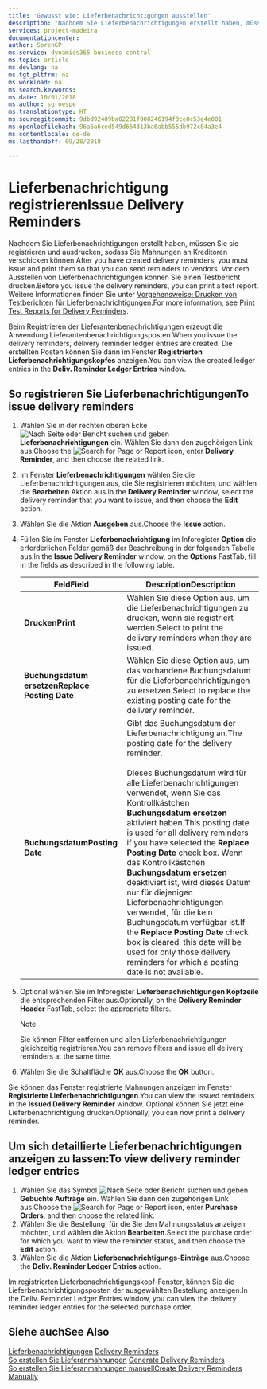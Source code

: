 ```yaml
---
title: 'Gewusst wie: Lieferbenachrichtigungen ausstellen'
description: "Nachdem Sie Lieferbenachrichtigungen erstellt haben, müssen Sie sie registrieren und ausdrucken, sodass Sie Mahnungen an Kreditoren verschicken können. Vor dem Ausstellen von Lieferbenachrichtigungen können Sie einen Testbericht drucken."
services: project-madeira
documentationcenter: 
author: SorenGP
ms.service: dynamics365-business-central
ms.topic: article
ms.devlang: na
ms.tgt_pltfrm: na
ms.workload: na
ms.search.keywords: 
ms.date: 10/01/2018
ms.author: sgroespe
ms.translationtype: HT
ms.sourcegitcommit: 9dbd92409ba02281f008246194f3ce0c53e4e001
ms.openlocfilehash: 96a6a6ced549d664313ba6abb555db972c84a3e4
ms.contentlocale: de-de
ms.lasthandoff: 09/28/2018

---
```

# <a name="issue-delivery-reminders"></a><span data-ttu-id="5f80f-104">Lieferbenachrichtigung registrieren</span><span class="sxs-lookup"><span data-stu-id="5f80f-104">Issue Delivery Reminders</span></span>
<span data-ttu-id="5f80f-105">Nachdem Sie Lieferbenachrichtigungen erstellt haben, müssen Sie sie registrieren und ausdrucken, sodass Sie Mahnungen an Kreditoren verschicken können.</span><span class="sxs-lookup"><span data-stu-id="5f80f-105">After you have created delivery reminders, you must issue and print them so that you can send reminders to vendors.</span></span> <span data-ttu-id="5f80f-106">Vor dem Ausstellen von Lieferbenachrichtigungen können Sie einen Testbericht drucken.</span><span class="sxs-lookup"><span data-stu-id="5f80f-106">Before you issue the delivery reminders, you can print a test report.</span></span> <span data-ttu-id="5f80f-107">Weitere Informationen finden Sie unter [Vorgehensweise: Drucken von Testberichten für  Lieferbenachrichtigungen](how-to-print-test-reports-for-delivery-reminders.md).</span><span class="sxs-lookup"><span data-stu-id="5f80f-107">For more information, see [Print Test Reports for Delivery Reminders](how-to-print-test-reports-for-delivery-reminders.md).</span></span>  

<span data-ttu-id="5f80f-108">Beim Registrieren der Lieferantenbenachrichtigungen erzeugt die Anwendung Lieferantenbenachrichtigungsposten.</span><span class="sxs-lookup"><span data-stu-id="5f80f-108">When you issue the delivery reminders, delivery reminder ledger entries are created.</span></span> <span data-ttu-id="5f80f-109">Die erstellten Posten können Sie dann im Fenster **Registrierten Lieferbenachrichtigungskopfes** anzeigen.</span><span class="sxs-lookup"><span data-stu-id="5f80f-109">You can view the created ledger entries in the **Deliv. Reminder Ledger Entries** window.</span></span>  

## <a name="to-issue-delivery-reminders"></a><span data-ttu-id="5f80f-110">So registrieren Sie Lieferbenachrichtigungen</span><span class="sxs-lookup"><span data-stu-id="5f80f-110">To issue delivery reminders</span></span>  

1.  <span data-ttu-id="5f80f-111">Wählen Sie in der rechten oberen Ecke ![Nach Seite oder Bericht suchen](../../media/ui-search/search_small.png "Symbol nach Seite oder Bericht suchen") und geben **Lieferbenachrichtigungen** ein. Wählen Sie dann den zugehörigen Link aus.</span><span class="sxs-lookup"><span data-stu-id="5f80f-111">Choose the ![Search for Page or Report](../../media/ui-search/search_small.png "Search for Page or Report icon") icon, enter **Delivery Reminder**, and then choose the related link.</span></span>  
2.  <span data-ttu-id="5f80f-112">Im Fenster **Lieferbenachrichtigungen** wählen Sie die Lieferbenachrichtigungen aus, die Sie registrieren möchten, und wählen die **Bearbeiten** Aktion aus.</span><span class="sxs-lookup"><span data-stu-id="5f80f-112">In the **Delivery Reminder** window, select the delivery reminder that you want to issue, and then choose the **Edit** action.</span></span>  
3.  <span data-ttu-id="5f80f-113">Wählen Sie die Aktion **Ausgeben** aus.</span><span class="sxs-lookup"><span data-stu-id="5f80f-113">Choose the **Issue** action.</span></span>  
4.  <span data-ttu-id="5f80f-114">Füllen Sie im Fenster **Lieferbenachrichtigung** im Inforegister **Option** die erforderlichen Felder gemäß der Beschreibung in der folgenden Tabelle aus.</span><span class="sxs-lookup"><span data-stu-id="5f80f-114">In the **Issue Delivery Reminder** window, on the **Options** FastTab, fill in the fields as described in the following table.</span></span>  

    |<span data-ttu-id="5f80f-115">Feld</span><span class="sxs-lookup"><span data-stu-id="5f80f-115">Field</span></span>|<span data-ttu-id="5f80f-116">Description</span><span class="sxs-lookup"><span data-stu-id="5f80f-116">Description</span></span>|  
    |---------------------------------|---------------------------------------|  
    |<span data-ttu-id="5f80f-117">**Drucken**</span><span class="sxs-lookup"><span data-stu-id="5f80f-117">**Print**</span></span>|<span data-ttu-id="5f80f-118">Wählen Sie diese Option aus, um die Lieferbenachrichtigungen zu drucken, wenn sie registriert werden.</span><span class="sxs-lookup"><span data-stu-id="5f80f-118">Select to print the delivery reminders when they are issued.</span></span>|  
    |<span data-ttu-id="5f80f-119">**Buchungsdatum ersetzen**</span><span class="sxs-lookup"><span data-stu-id="5f80f-119">**Replace Posting Date**</span></span>|<span data-ttu-id="5f80f-120">Wählen Sie diese Option aus, um das vorhandene Buchungsdatum für die Lieferbenachrichtigungen zu ersetzen.</span><span class="sxs-lookup"><span data-stu-id="5f80f-120">Select to replace the existing posting date for the delivery reminder.</span></span>|  
    |<span data-ttu-id="5f80f-121">**Buchungsdatum**</span><span class="sxs-lookup"><span data-stu-id="5f80f-121">**Posting Date**</span></span>|<span data-ttu-id="5f80f-122">Gibt das Buchungsdatum der Lieferbenachrichtigung an.</span><span class="sxs-lookup"><span data-stu-id="5f80f-122">The posting date for the delivery reminder.</span></span><br /><br /> <span data-ttu-id="5f80f-123">Dieses Buchungsdatum wird für alle Lieferbenachrichtigungen verwendet, wenn Sie das Kontrollkästchen **Buchungsdatum ersetzen** aktiviert haben.</span><span class="sxs-lookup"><span data-stu-id="5f80f-123">This posting date is used for all delivery reminders if you have selected the **Replace Posting Date** check box.</span></span> <span data-ttu-id="5f80f-124">Wenn das Kontrollkästchen **Buchungsdatum ersetzen** deaktiviert ist, wird dieses Datum nur für diejenigen Lieferbenachrichtigungen verwendet, für die kein Buchungsdatum verfügbar ist.</span><span class="sxs-lookup"><span data-stu-id="5f80f-124">If the **Replace Posting Date** check box is cleared, this date will be used for only those delivery reminders for which a posting date is not available.</span></span>|  

5.  <span data-ttu-id="5f80f-125">Optional wählen Sie im Inforegister **Lieferbenachrichtigungen Kopfzeile** die entsprechenden Filter aus.</span><span class="sxs-lookup"><span data-stu-id="5f80f-125">Optionally, on the **Delivery Reminder Header** FastTab, select the appropriate filters.</span></span>  

    > [!NOTE]  
    >  <span data-ttu-id="5f80f-126">Sie können Filter entfernen und allen Lieferbenachrichtigungen gleichzeitig registrieren.</span><span class="sxs-lookup"><span data-stu-id="5f80f-126">You can remove filters and issue all delivery reminders at the same time.</span></span>  

6.  <span data-ttu-id="5f80f-127">Wählen Sie die Schaltfläche **OK** aus.</span><span class="sxs-lookup"><span data-stu-id="5f80f-127">Choose the **OK** button.</span></span>  

<span data-ttu-id="5f80f-128">Sie können das Fenster registrierte Mahnungen anzeigen im Fenster **Registrierte Lieferbenachrichtigungen**.</span><span class="sxs-lookup"><span data-stu-id="5f80f-128">You can view the issued reminders in the **Issued Delivery Reminder** window.</span></span> <span data-ttu-id="5f80f-129">Optional können Sie jetzt eine Lieferbenachrichtigung drucken.</span><span class="sxs-lookup"><span data-stu-id="5f80f-129">Optionally, you can now print a delivery reminder.</span></span>  

## <a name="to-view-delivery-reminder-ledger-entries"></a><span data-ttu-id="5f80f-130">Um sich detaillierte Lieferbenachrichtigungen anzeigen zu lassen:</span><span class="sxs-lookup"><span data-stu-id="5f80f-130">To view delivery reminder ledger entries</span></span>  

1.  <span data-ttu-id="5f80f-131">Wählen Sie das Symbol ![Nach Seite oder Bericht suchen](../../media/ui-search/search_small.png "Nach Seite oder Bericht suchen") und geben **Gebuchte Aufträge** ein. Wählen Sie dann den zugehörigen Link aus.</span><span class="sxs-lookup"><span data-stu-id="5f80f-131">Choose the ![Search for Page or Report](../../media/ui-search/search_small.png "Search for Page or Report icon") icon, enter **Purchase Orders**, and then choose the related link.</span></span>  
2.  <span data-ttu-id="5f80f-132">Wählen Sie die Bestellung, für die Sie den Mahnungsstatus anzeigen möchten, und wählen die Aktion **Bearbeiten**.</span><span class="sxs-lookup"><span data-stu-id="5f80f-132">Select the purchase order for which you want to view the reminder status, and then choose the **Edit** action.</span></span>  
3.  <span data-ttu-id="5f80f-133">Wählen Sie die Aktion **Lieferbenachrichtigungs-Einträge** aus.</span><span class="sxs-lookup"><span data-stu-id="5f80f-133">Choose the **Deliv. Reminder Ledger Entries** action.</span></span>  

<span data-ttu-id="5f80f-134">Im registrierten Lieferbenachrichtigungskopf-Fenster, können Sie die Lieferbenachrichtigungsposten der ausgewählten Bestellung anzeigen.</span><span class="sxs-lookup"><span data-stu-id="5f80f-134">In the Deliv. Reminder Ledger Entries window, you can view the delivery reminder ledger entries for the selected purchase order.</span></span>  

## <a name="see-also"></a><span data-ttu-id="5f80f-135">Siehe auch</span><span class="sxs-lookup"><span data-stu-id="5f80f-135">See Also</span></span>  
 <span data-ttu-id="5f80f-136">[Lieferbenachrichtigungen](delivery-reminders.md) </span><span class="sxs-lookup"><span data-stu-id="5f80f-136">[Delivery Reminders](delivery-reminders.md) </span></span>  
 <span data-ttu-id="5f80f-137">[So erstellen Sie Lieferanmahnungen](how-to-generate-delivery-reminders.md) </span><span class="sxs-lookup"><span data-stu-id="5f80f-137">[Generate Delivery Reminders](how-to-generate-delivery-reminders.md) </span></span>  
 [<span data-ttu-id="5f80f-138">So erstellen Sie Lieferanmahnungen manuell</span><span class="sxs-lookup"><span data-stu-id="5f80f-138">Create Delivery Reminders Manually</span></span>](how-to-create-delivery-reminders-manually.md)

